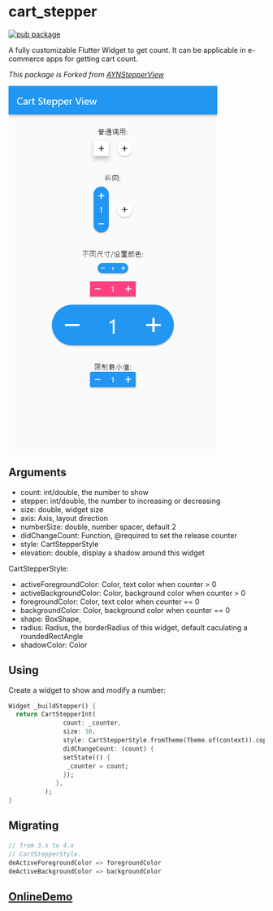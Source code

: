 # cart_stepper
[![pub package](https://img.shields.io/pub/v/cart_stepper.svg)](https://pub.dartlang.org/packages/cart_stepper)


A fully customizable Flutter Widget to get count. It can be applicable in e-commerce apps for getting cart count.

*This package is Forked from [AYNStepperView](https://github.com/AnsarAzees/AYNStepperView)*

![Preview](assets/preview.png)


## Arguments
  - count: int/double, the number to show
  - stepper: int/double, the number to increasing or decreasing
  - size: double, widget size
  - axis: Axis, layout direction
  - numberSize: double, number spacer, default 2
  - didChangeCount: Function, @required to set the release counter
  - style: CartStepperStyle
  - elevation: double, display a shadow around this widget
  
CartStepperStyle:
  - activeForegroundColor: Color, text color when counter > 0
  - activeBackgroundColor: Color, background color when counter > 0
  - foregroundColor: Color, text color when counter == 0
  - backgroundColor: Color, background color when counter == 0
  - shape: BoxShape,
  - radius: Radius, the borderRadius of this widget, default caculating a roundedRectAngle
  - shadowColor: Color

## Using
Create a widget to show and modify a number:
```dart
Widget _buildStepper() {
  return CartStepperInt(
               count: _counter,
               size: 30,
               style: CartStepperStyle.fromTheme(Theme.of(context)).copyWith(activeForegroundColor: Colors.purple,)
               didChangeCount: (count) {
               setState(() {
                _counter = count;
               });
             },
          );
}

```

## Migrating

```dart
// from 3.x to 4.x
// CartStepperStyle.
deActiveForegroundColor => foregroundColor
deActiveBackgroundColor => backgroundColor

```

## [OnlineDemo](https://www.shirne.com/demo/stepper/)



